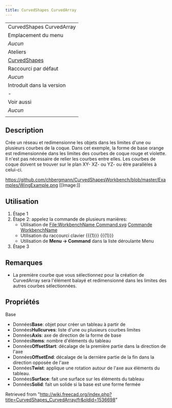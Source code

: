 ```yaml
---
title: CurvedShapes CurvedArray
---
```

|  |
| --- |
| CurvedShapes CurvedArray |
| Emplacement du menu |
| *Aucun* |
| Ateliers |
| [CurvedShapes](/CurvedShapes_Workbench/fr "CurvedShapes Workbench/fr") |
| Raccourci par défaut |
| *Aucun* |
| Introduit dans la version |
| - |
| Voir aussi |
| *Aucun* |
|  |

## Description

Crée un réseau et redimensionne les objets dans les limites d'une ou plusieurs courbes de la coque. Dans cet exemple, la forme de base orange est redimensionnée dans les limites des courbes de coque rouge et violette. Il n'est pas nécessaire de relier les courbes entre elles.
Les courbes de coque doivent se trouver sur le plan XY- XZ- ou YZ- ou être parallèles à celui-ci.

<https://github.com/chbergmann/CurvedShapesWorkbench/blob/master/Examples/WingExample.png>
[[Image:]]

## Utilisation

1. Étape 1
2. Étape 2: appelez la commande de plusieurs manières:
   * Utilisation de [File:WorkbenchName Command.svg](/index.php?title=Special:Upload&wpDestFile=WorkbenchName_Command.svg "File:WorkbenchName Command.svg") [Commande WorkbenchName](/index.php?title=WorkbenchName_Command/fr&action=edit&redlink=1 "WorkbenchName Command/fr (page does not exist)")
   * Utilisation du raccourci clavier {{{1}}} {{{1}}}
   * Utilisation de **Menu → Command** dans la liste déroulante Menu
3. Étape 3

## Remarques

* La première courbe que vous sélectionnez pour la création de CurvedArray sera l'élément balayé et redimensionné dans les limites des autres courbes sélectionnées.

## Propriétés

Base

* Données**Base**: objet pour créer un tableau à partir de
* Données**Hullcurves**: liste d'une ou plusieurs courbes limites
* Données**Axis**: axe de direction de la forme de base
* Données**Items**: nombre d'éléments du tableau
* Données**OffsetStart**: décalage de la première partie dans la direction de l'axe
* Données**OffsetEnd**: décalage de la dernière partie de la fin dans la direction opposée de l'axe
* Données**Twist**: applique une rotation autour de l'axe aux éléments du tableau.
* Données**Surface**: fait une surface sur les éléments du tableau
* Données**Solid**: fait un solide si la base est une forme fermée

Retrieved from "<http://wiki.freecad.org/index.php?title=CurvedShapes_CurvedArray/fr&oldid=1536698>"